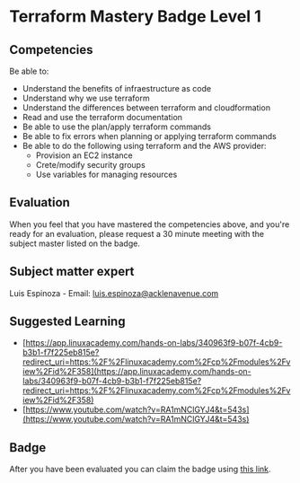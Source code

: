# Terraform Mastery Badge Level 1

## Competencies
Be able to:
 - Understand the benefits of infraestructure as code
 - Understand why we use terraform
 - Understand the differences between terraform and cloudformation
 - Read and use the terraform documentation   
 - Be able to use the plan/apply terraform commands 
 - Be able to fix errors when planning or applying terraform commands
 - Be able to do the following using terraform and the AWS provider:
    - Provision an EC2 instance 
    - Crete/modify security groups
    - Use variables for managing resources
## Evaluation
When you feel that you have mastered the competencies above, and you're ready for an evaluation, please request a 30 minute meeting with the subject master listed on the badge.

## Subject matter expert
Luis Espinoza - Email: luis.espinoza@acklenavenue.com

## Suggested Learning
- [https://app.linuxacademy.com/hands-on-labs/340963f9-b07f-4cb9-b3b1-f7f225eb815e?redirect_uri=https:%2F%2Flinuxacademy.com%2Fcp%2Fmodules%2Fview%2Fid%2F358](https://app.linuxacademy.com/hands-on-labs/340963f9-b07f-4cb9-b3b1-f7f225eb815e?redirect_uri=https:%2F%2Flinuxacademy.com%2Fcp%2Fmodules%2Fview%2Fid%2F358)
- [https://www.youtube.com/watch?v=RA1mNClGYJ4&t=543s](https://www.youtube.com/watch?v=RA1mNClGYJ4&t=543s)

## Badge
 After you have been evaluated you can claim the badge using [this link](https://badge-claim.herokuapp.com/badgeid/hfbx4FSdQXmBOQmutCDqOw).
